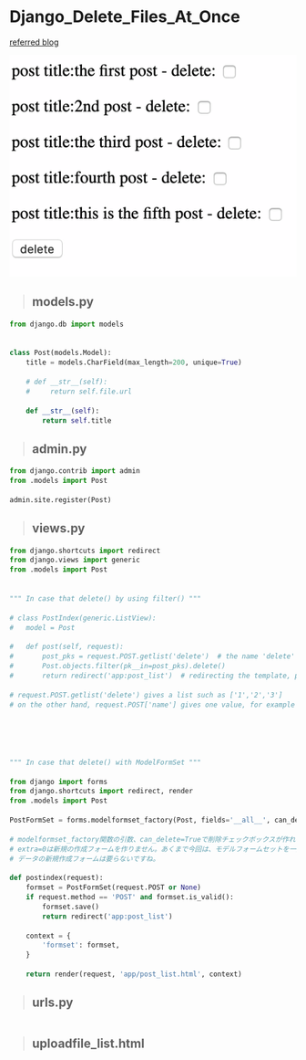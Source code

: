 # Django_Delete_Files_At_Once

[referred blog](https://narito.ninja/blog/detail/90/)

![delete-selected-data-at-once](delete-selected-data-at-once.gif)

> ## models.py
``` python
from django.db import models


class Post(models.Model):
	title = models.CharField(max_length=200, unique=True)

	# def __str__(self):
	#     return self.file.url

	def __str__(self):
		return self.title
```

> ## admin.py
``` python
from django.contrib import admin
from .models import Post

admin.site.register(Post)
```

> ## views.py
``` python
from django.shortcuts import redirect
from django.views import generic
from .models import Post


""" In case that delete() by using filter() """

# class PostIndex(generic.ListView):
# 	model = Post

# 	def post(self, request):
# 		post_pks = request.POST.getlist('delete')  # the name 'delete' was set in <input type="checkbox" name="delete" in template
# 		Post.objects.filter(pk__in=post_pks).delete()
# 		return redirect('app:post_list')  # redirecting the template, post_list.html

# request.POST.getlist('delete') gives a list such as ['1','2','3']
# on the other hand, request.POST['name'] gives one value, for example





""" In case that delete() with ModelFormSet """

from django import forms
from django.shortcuts import redirect, render
from .models import Post

PostFormSet = forms.modelformset_factory(Post, fields='__all__', can_delete=True, extra=0)

# modelformset_factory関数の引数、can_delete=Trueで削除チェックボックスが作れるようになり
# extra=0は新規の作成フォームを作りません。あくまで今回は、モデルフォームセットを一覧表示+削除チェックボックスのために使うので
# データの新規作成フォームは要らないですね。

def postindex(request):
    formset = PostFormSet(request.POST or None)
    if request.method == 'POST' and formset.is_valid():
        formset.save()
        return redirect('app:post_list')

    context = {
        'formset': formset,
    }

    return render(request, 'app/post_list.html', context)

```

> ## urls.py
``` python

```

> ## uploadfile_list.html
``` python

```
